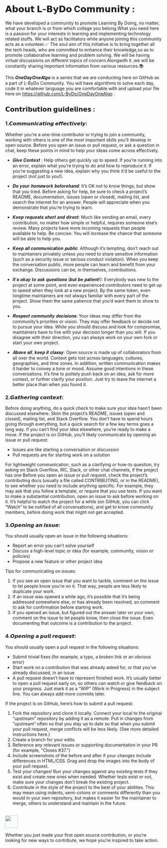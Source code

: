 # 𝗔𝗯𝗼𝘂𝘁 𝗟-𝗕𝘆𝗗𝗼 C𝗼𝗺𝗺𝘂𝗻𝗶𝘁𝘆 :

We  have developed a community to promote Learning By Doing, no matter, what your branch is or from which college you belong.What you need here is a passion for your interests in learning and implementing technology related stuffs.
We will act as facilitators while anyone joining this community acts as a volunteer.✅
The soul aim of this initiative is to bring together all the tech heads, who are committed to enhance their knowledge,so as to promote collaborative learning and problem solving. We will be having virtual discussions on different topics of concern.Alongwith it ,we will be constantly sharing important information from various resources.📚 

 

This 𝑶𝒏𝒆𝑫𝒂𝒚𝑶𝒏𝒆𝑨𝒍𝒈𝒐 is a series that we are conducting here on GitHub as a part of L-ByDo Community.  You will have algorithms to solve each day, code it in whatever language you are comfortable with and upload your file here on https://github.com/L-ByDo/OneDayOneAlgo .


## 𝗖𝗼𝗻𝘁𝗿𝗶𝗯𝘂𝘁𝗶𝗼𝗻 𝗴𝘂𝗶𝗱𝗲𝗹𝗶𝗻𝗲𝘀 :

### 1.𝘾𝙤𝙢𝙢𝙪𝙣𝙞𝙘𝙖𝙩𝙞𝙣𝙜 𝙚𝙛𝙛𝙚𝙘𝙩𝙞𝙫𝙚𝙡𝙮:  
Whether you’re a one-time contributor or trying to join a community, working with others is one of the most important skills you’ll develop in open source.
Before you open an issue or pull request, or ask a question in chat, keep these points in mind to help your ideas come across effectively.

 - 𝑮𝒊𝒗𝒆 𝑪𝒐𝒏𝒕𝒆𝒙𝒕 : Help others get quickly up to speed. If you’re running into an error, explain what you’re trying to do and how to reproduce it. If you’re suggesting a new idea, explain why you think it’d be useful to the project (not just to you!).

 - 𝑫𝒐 𝒚𝒐𝒖𝒓 𝒉𝒐𝒎𝒆𝒘𝒐𝒓𝒌 𝒃𝒆𝒇𝒐𝒓𝒆𝒉𝒂𝒏𝒅: It’s OK not to know things, but show that you tried. Before asking for help, be sure to check a project’s README, documentation, issues (open or closed), mailing list, and search the internet for an answer. People will appreciate when you demonstrate that you’re trying to learn.

 - 𝑲𝒆𝒆𝒑 𝒓𝒆𝒒𝒖𝒆𝒔𝒕𝒔 𝒔𝒉𝒐𝒓𝒕 𝒂𝒏𝒅 𝒅𝒊𝒓𝒆𝒄𝒕: Much like sending an email, every contribution, no matter how simple or helpful, requires someone else’s review. Many projects have more incoming requests than people available to help. Be concise. You will increase the chance that someone will be able to help you.

 - 𝑲𝒆𝒆𝒑 𝒂𝒍𝒍 𝒄𝒐𝒎𝒎𝒖𝒏𝒊𝒄𝒂𝒕𝒊𝒐𝒏 𝒑𝒖𝒃𝒍𝒊𝒄: Although it’s tempting, don’t reach out to maintainers privately unless you need to share sensitive information (such as a security issue or serious conduct violation). When you keep the conversation public, more people can learn and benefit from your exchange. Discussions can be, in themselves, contributions.

 - 𝑰𝒕’𝒔 𝒐𝒌𝒂𝒚 𝒕𝒐 𝒂𝒔𝒌 𝒒𝒖𝒆𝒔𝒕𝒊𝒐𝒏𝒔 (𝒃𝒖𝒕 𝒃𝒆 𝒑𝒂𝒕𝒊𝒆𝒏𝒕!): Everybody was new to the project at some point, and even experienced contributors need to get up to speed when they look at a new project. By the same token, even longtime maintainers are not always familiar with every part of the project. Show them the same patience that you’d want them to show to you.

 - 𝑹𝒆𝒔𝒑𝒆𝒄𝒕 𝒄𝒐𝒎𝒎𝒖𝒏𝒊𝒕𝒚 𝒅𝒆𝒄𝒊𝒔𝒊𝒐𝒏𝒔: Your ideas may differ from the community’s priorities or vision. They may offer feedback or decide not to pursue your idea. While you should discuss and look for compromise, maintainers have to live with your decision longer than you will. If you disagree with their direction, you can always work on your own fork or start your own project.

 - 𝑨𝒃𝒐𝒗𝒆 𝒂𝒍𝒍, 𝒌𝒆𝒆𝒑 𝒊𝒕 𝒄𝒍𝒂𝒔𝒔𝒚:  Open source is made up of collaborators from all over the world. Context gets lost across languages, cultures, geographies, and time zones. In addition, written communication makes it harder to convey a tone or mood. Assume good intentions in these conversations. It’s fine to politely push back on an idea, ask for more context, or further clarify your position. Just try to leave the internet a better place than when you found it.

### 2.𝙂𝙖𝙩𝙝𝙚𝙧𝙞𝙣𝙜 𝙘𝙤𝙣𝙩𝙚𝙭𝙩: 
Before doing anything, do a quick check to make sure your idea hasn’t been discussed elsewhere. Skim the project’s README, issues (open and closed), mailing list, and Stack Overflow. You don’t have to spend hours going through everything, but a quick search for a few key terms goes a long way.
If you can’t find your idea elsewhere, you’re ready to make a move. If the project is on GitHub, you’ll likely communicate by opening an issue or pull request:</br>

 - Issues are like starting a conversation or discussion
 - Pull requests are for starting work on a solution

For lightweight communication, such as a clarifying or how-to question, try asking on Stack Overflow, IRC, Slack, or other chat channels, if the project has one
Before you open an issue or pull request, check the project’s contributing docs (usually a file called CONTRIBUTING, or in the README), to see whether you need to include anything specific. For example, they may ask that you follow a template, or require that you use tests.
If you want to make a substantial contribution, open an issue to ask before working on it. It’s helpful to watch the project for a while (on GitHub, you can click “Watch” to be notified of all conversations), and get to know community members, before doing work that might not get accepted.

### 3.𝙊𝙥𝙚𝙣𝙞𝙣𝙜 𝙖𝙣 𝙞𝙨𝙨𝙪𝙚: 
You should usually open an issue in the following situations:

 - Report an error you can’t solve yourself
 - Discuss a high-level topic or idea (for example, community, vision or policies)
 - Propose a new feature or other project idea

Tips for communicating on issues:
<ol>
<li>If you see an open issue that you want to tackle, comment on the issue to let people know you’re on it. That way, people are less likely to duplicate your work.</br></li>
<li>If an issue was opened a while ago, it’s possible that it’s being addressed somewhere else, or has already been resolved, so comment to ask for confirmation before starting work.</br></li>
<li>If you opened an issue, but figured out the answer later on your own, comment on the issue to let people know, then close the issue. Even documenting that outcome is a contribution to the project.</li>
</ol>

### 4.𝙊𝙥𝙚𝙣𝙞𝙣𝙜 𝙖 𝙥𝙪𝙡𝙡 𝙧𝙚𝙦𝙪𝙚𝙨𝙩: 
You should usually open a pull request in the following situations:

 - Submit trivial fixes (for example, a typo, a broken link or an obvious error)
 - Start work on a contribution that was already asked for, or that you’ve already discussed, in an issue
 - A pull request doesn’t have to represent finished work. It’s usually better to open a pull request early on, so others can watch or give feedback on your progress. Just mark it as a “WIP” (Work in Progress) in the subject line. You can always add more commits later.

If the project is on GitHub, here’s how to submit a pull request:
<ol>
<li>Fork the repository and clone it locally. Connect your local to the original “upstream” repository by adding it as a remote. Pull in changes from “upstream” often so that you stay up to date so that when you submit your pull request, merge conflicts will be less likely. (See more detailed instructions here.)</li>
<li>Create a branch for your edits.</li>
<li>Reference any relevant issues or supporting documentation in your PR (for example, “Closes #37.”)</li>
<li>Include screenshots of the before and after if your changes include differences in HTML/CSS. Drag and drop the images into the body of your pull request.</li>
<li>Test your changes! Run your changes against any existing tests if they exist and create new ones when needed. Whether tests exist or not, make sure your changes don’t break the existing project.</li>
<li>Contribute in the style of the project to the best of your abilities. This may mean using indents, semi-colons or comments differently than you would in your own repository, but makes it easier for the maintainer to merge, others to understand and maintain in the future.</li>
</ol></br>
<img src="https://media.giphy.com/media/4QEGzwV57p27EbVHXG/giphy.gif" width="40" height="40" />

Whether you just made your first open source contribution, or you’re looking for new ways to contribute, we hope you’re inspired to take action.




